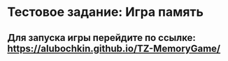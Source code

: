 # Тестовое задание: Игра память

## Для запуска игры перейдите по ссылке:  https://alubochkin.github.io/TZ-MemoryGame/



